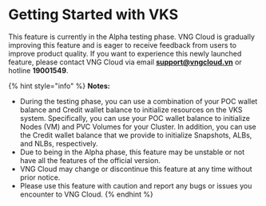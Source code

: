 # Getting Started with VKS

This feature is currently in the Alpha testing phase. VNG Cloud is gradually improving this feature and is eager to receive feedback from users to improve product quality. If you want to experience this newly launched feature, please contact VNG Cloud via email [**support@vngcloud.vn**](mailto:support@vngcloud.vn) or hotline **19001549**.

{% hint style="info" %}
**Notes:**

* During the testing phase, you can use a combination of your POC wallet balance and Credit wallet balance to initialize resources on the VKS system. Specifically, you can use your POC wallet balance to initialize Nodes (VM) and PVC Volumes for your Cluster. In addition, you can use the Credit wallet balance that we provide to initialize Snapshots, ALBs, and NLBs, respectively.
* Due to being in the Alpha phase, this feature may be unstable or not have all the features of the official version.
* VNG Cloud may change or discontinue this feature at any time without prior notice.
* Please use this feature with caution and report any bugs or issues you encounter to VNG Cloud.
{% endhint %}
